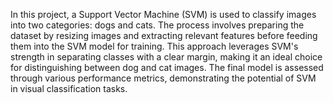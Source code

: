 In this project, a Support Vector Machine (SVM) is used to classify images into two categories: dogs and cats. The process involves preparing the dataset by resizing images and extracting relevant features before feeding them into the SVM model for training. This approach leverages SVM's strength in separating classes with a clear margin, making it an ideal choice for distinguishing between dog and cat images. The final model is assessed through various performance metrics, demonstrating the potential of SVM in visual classification tasks.
